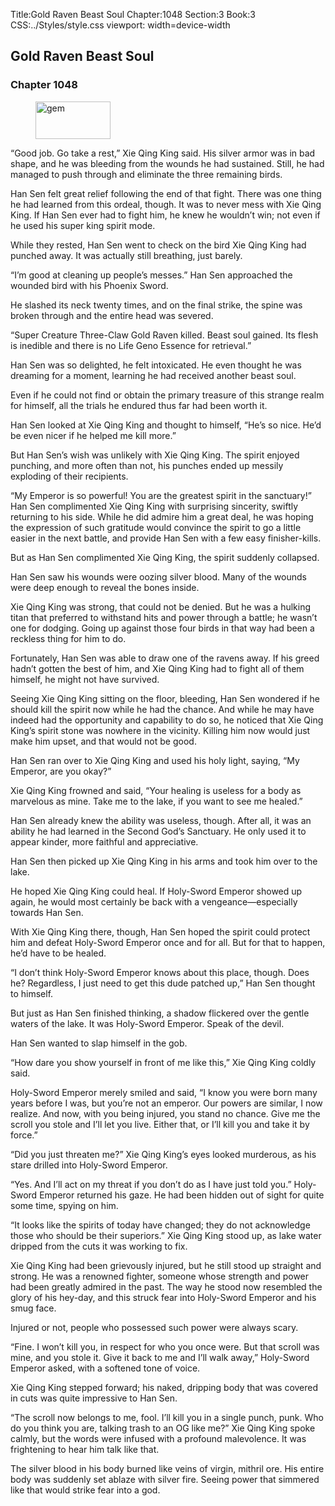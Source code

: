 Title:Gold Raven Beast Soul 
Chapter:1048 
Section:3 
Book:3 
CSS:../Styles/style.css 
viewport: width=device-width
  
## Gold Raven Beast Soul
### Chapter 1048
  
<figure>
	<img src="../Images/gem.gif" alt="gem" id="gem" width="120" height="60" />
</figure>
  

  
“Good job. Go take a rest,” Xie Qing King said. His silver armor was in bad shape, and he was bleeding from the wounds he had sustained. Still, he had managed to push through and eliminate the three remaining birds.

Han Sen felt great relief following the end of that fight. There was one thing he had learned from this ordeal, though. It was to never mess with Xie Qing King. If Han Sen ever had to fight him, he knew he wouldn’t win; not even if he used his super king spirit mode.

While they rested, Han Sen went to check on the bird Xie Qing King had punched away. It was actually still breathing, just barely.

“I’m good at cleaning up people’s messes.” Han Sen approached the wounded bird with his Phoenix Sword.

He slashed its neck twenty times, and on the final strike, the spine was broken through and the entire head was severed.

“Super Creature Three-Claw Gold Raven killed. Beast soul gained. Its flesh is inedible and there is no Life Geno Essence for retrieval.”

Han Sen was so delighted, he felt intoxicated. He even thought he was dreaming for a moment, learning he had received another beast soul.

Even if he could not find or obtain the primary treasure of this strange realm for himself, all the trials he endured thus far had been worth it.

Han Sen looked at Xie Qing King and thought to himself, “He’s so nice. He’d be even nicer if he helped me kill more.”

But Han Sen’s wish was unlikely with Xie Qing King. The spirit enjoyed punching, and more often than not, his punches ended up messily exploding of their recipients.

“My Emperor is so powerful! You are the greatest spirit in the sanctuary!” Han Sen complimented Xie Qing King with surprising sincerity, swiftly returning to his side. While he did admire him a great deal, he was hoping the expression of such gratitude would convince the spirit to go a little easier in the next battle, and provide Han Sen with a few easy finisher-kills.

But as Han Sen complimented Xie Qing King, the spirit suddenly collapsed.

Han Sen saw his wounds were oozing silver blood. Many of the wounds were deep enough to reveal the bones inside.

Xie Qing King was strong, that could not be denied. But he was a hulking titan that preferred to withstand hits and power through a battle; he wasn’t one for dodging. Going up against those four birds in that way had been a reckless thing for him to do.

Fortunately, Han Sen was able to draw one of the ravens away. If his greed hadn’t gotten the best of him, and Xie Qing King had to fight all of them himself, he might not have survived.

Seeing Xie Qing King sitting on the floor, bleeding, Han Sen wondered if he should kill the spirit now while he had the chance. And while he may have indeed had the opportunity and capability to do so, he noticed that Xie Qing King’s spirit stone was nowhere in the vicinity. Killing him now would just make him upset, and that would not be good.

Han Sen ran over to Xie Qing King and used his holy light, saying, “My Emperor, are you okay?”

Xie Qing King frowned and said, “Your healing is useless for a body as marvelous as mine. Take me to the lake, if you want to see me healed.”

Han Sen already knew the ability was useless, though. After all, it was an ability he had learned in the Second God’s Sanctuary. He only used it to appear kinder, more faithful and appreciative.

Han Sen then picked up Xie Qing King in his arms and took him over to the lake.

He hoped Xie Qing King could heal. If Holy-Sword Emperor showed up again, he would most certainly be back with a vengeance—especially towards Han Sen.

With Xie Qing King there, though, Han Sen hoped the spirit could protect him and defeat Holy-Sword Emperor once and for all. But for that to happen, he’d have to be healed.

“I don’t think Holy-Sword Emperor knows about this place, though. Does he? Regardless, I just need to get this dude patched up,” Han Sen thought to himself.

But just as Han Sen finished thinking, a shadow flickered over the gentle waters of the lake. It was Holy-Sword Emperor. Speak of the devil.

Han Sen wanted to slap himself in the gob.

“How dare you show yourself in front of me like this,” Xie Qing King coldly said.

Holy-Sword Emperor merely smiled and said, “I know you were born many years before I was, but you’re not an emperor. Our powers are similar, I now realize. And now, with you being injured, you stand no chance. Give me the scroll you stole and I’ll let you live. Either that, or I’ll kill you and take it by force.”

“Did you just threaten me?” Xie Qing King’s eyes looked murderous, as his stare drilled into Holy-Sword Emperor.

“Yes. And I’ll act on my threat if you don’t do as I have just told you.” Holy-Sword Emperor returned his gaze. He had been hidden out of sight for quite some time, spying on him.

“It looks like the spirits of today have changed; they do not acknowledge those who should be their superiors.” Xie Qing King stood up, as lake water dripped from the cuts it was working to fix.

Xie Qing King had been grievously injured, but he still stood up straight and strong. He was a renowned fighter, someone whose strength and power had been greatly admired in the past. The way he stood now resembled the glory of his hey-day, and this struck fear into Holy-Sword Emperor and his smug face.

Injured or not, people who possessed such power were always scary.

“Fine. I won’t kill you, in respect for who you once were. But that scroll was mine, and you stole it. Give it back to me and I’ll walk away,” Holy-Sword Emperor asked, with a softened tone of voice.

Xie Qing King stepped forward; his naked, dripping body that was covered in cuts was quite impressive to Han Sen.

“The scroll now belongs to me, fool. I’ll kill you in a single punch, punk. Who do you think you are, talking trash to an OG like me?” Xie Qing King spoke calmly, but the words were infused with a profound malevolence. It was frightening to hear him talk like that.

The silver blood in his body burned like veins of virgin, mithril ore. His entire body was suddenly set ablaze with silver fire. Seeing power that simmered like that would strike fear into a god.